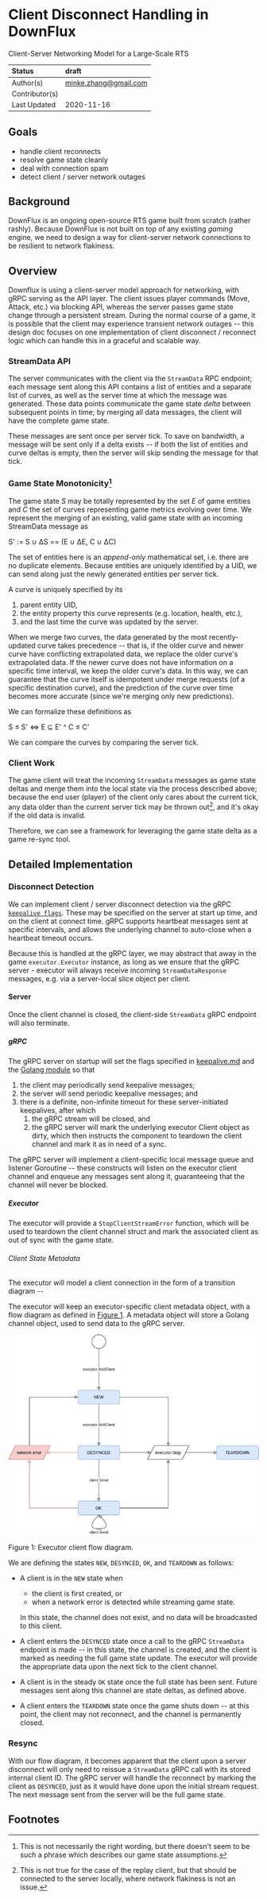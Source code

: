 # Client Disconnect Handling in DownFlux
Client-Server Networking Model for a Large-Scale RTS

| Status         | draft                 |
| :------------- | :-------------------- |
| Author(s)      | minke.zhang@gmail.com |
| Contributor(s) |                       |
| Last Updated   | 2020-11-16            |

## Goals

* handle client reconnects
* resolve game state cleanly
* deal with connection spam
* detect client / server network outages

## Background

DownFlux is an ongoing open-source RTS game built from scratch (rather rashly).
Because DownFlux is not built on top of any existing _gaming_ engine, we need
to design a way for client-server network connections to be resilient to
network flakiness.

## Overview

Downflux is using a client-server model approach for networking, with gRPC
serving as the API layer. The client issues player commands (Move, Attack,
etc.) via blocking API, whereas the server passes game state change through a
persistent stream. During the normal course of a game, it is possible that the
client may experience transient network outages -- this design doc focuses on
one implementation of client disconnect / reconnect logic which can handle this
in a graceful and scalable way.

### StreamData API

The server communicates with the client via the `StreamData` RPC endpoint; each
message sent along this API contains a list of entities and a separate list of
curves, as well as the server time at which the message was generated. These
data points communicate the game state _delta_ between subsequent points in
time; by merging all data messages, the client will have the complete game
state.

These messages are sent once per server tick. To save on bandwidth, a message
will be sent only if a delta exists -- if both the list of entities and curve
deltas is empty, then the server will skip sending the message for that tick.

### Game State Monotonicity[^1]

The game state _S_ may be totally represented by the set _E_ of game entities
and _C_ the set of curves representing game metrics evolving over time. We
represent the merging of an existing, valid game state with an incoming
StreamData message as

S' := S ∪ ΔS == (E ∪ ΔE, C ∪ ΔC)

The set of entities here is an _append-only_ mathematical set, i.e. there are
no duplicate elements. Because entities are uniquely identified by a UID, we
can send along just the newly generated entities per server tick.

A curve is uniquely specified by its

1. parent entity UID,
1. the entity property this curve represents (e.g. location, health, etc.),
1. and the last time the curve was updated by the server.

When we merge two curves, the data generated by the most recently-updated curve
takes precedence -- that is, if the older curve and newer curve have
conflicting extrapolated data, we replace the older curve's extrapolated data.
If the newer curve does not have information on a specific time interval, we
keep the older curve's data. In this way, we can guarantee that the curve
itself is idempotent under merge requests (of a specific destination curve),
and the prediction of the curve over time becomes more accurate (since we're
merging only new predictions).

We can formalize these definitions as 

S ≤ S' ⇔ E ⊆ E' ^ C ≤ C'

We can compare the curves by comparing the server tick.

### Client Work

The game client will treat the incoming `StreamData` messages as game state
deltas and merge them into the local state via the process described above;
because the end user (player) of the client only cares about the current tick,
any data older than the current server tick may be thrown out[^2], and it's
okay if the old data is invalid.

Therefore, we can see a framework for leveraging the game state delta as a
game re-sync tool.

## Detailed Implementation

### Disconnect Detection

We can implement client / server disconnect detection via the gRPC
[`keepalive flags`](https://github.com/grpc/grpc/blob/master/doc/keepalive.md).
These may be specified on the server at start up time, and on the client at
connect time. gRPC supports heartbeat messages sent at specific intervals, and
allows the underlying channel to auto-close when a heartbeat timeout occurs.

Because this is handled at the gRPC layer, we may abstract that away in the
game `executor.Executor` instance, as long as we ensure that the gRPC server -
executor will always receive incoming `StreamDataResponse` messages, e.g. via a
server-local slice object per client.

#### Server

Once the client channel is closed, the client-side `StreamData` gRPC endpoint
will also terminate.

##### gRPC

The gRPC server on startup will set the flags specified in
[keepalive.md](https://github.com/grpc/grpc/blob/master/doc/keepalive.md) and
the [Golang module](https://pkg.go.dev/google.golang.org/grpc/keepalive) so
that

1. the client may periodically send keepalive messages;
1. the server _will_ send periodic keepalive messages; and
1. there is a definite, non-infinite timeout for these server-initiated
   keepalives, after which
   1. the gRPC stream will be closed, and
   1. the gRPC server will mark the underlying executor Client object as dirty,
      which then instructs the component to teardown the client channel and
      mark it as in need of a sync.

The gRPC server will implement a client-specific local message queue and
listener Goroutine -- these constructs will listen on the executor client
channel and enqueue any messages sent along it, guaranteeing that the channel
will never be blocked.

##### Executor

The executor will provide a `StopClientStreamError` function, which will be
used to teardown the client channel struct and mark the associated client as
out of sync with the game state.

###### Client State Metadata

The executor will model a client connection in the form of a transition
diagram --

The executor will keep an executor-specific client metadata object, with a flow
diagram as defined in [Figure 1](#figure-1). A metadata object
will store a Golang channel object, used to send data to the gRPC server.

![Executor client flow diagram](assets/network_client_flow_dag.png)

<a name="figure-1">Figure 1</a>: Executor client flow diagram.

We are defining the states `NEW`, `DESYNCED`, `OK`, and `TEARDOWN` as follows:

* A client is in the `NEW` state when
  * the client is first created, or
  * when a network error is detected while streaming game state.

  In this state, the channel does not exist, and no data will be broadcasted to
  this client.
* A client enters the `DESYNCED` state once a call to the gRPC `StreamData`
  endpoint is made -- in this state, the channel is created, and the client is
  marked as needing the full game state update. The executor will provide the
  appropriate data upon the next tick to the client channel.
* A client is in the steady `OK` state once the full state has been sent.
  Future messages sent along this channel are state deltas, as defined above.
* A client enters the `TEARDOWN` state once the game shuts down -- at this
  point, the client may not reconnect, and the channel is permanently closed.

### Resync

With our flow diagram, it becomes apparent that the client upon a server
disconnect will only need to reissue a `StreamData` gRPC call with its stored
internal client ID. The gRPC server will handle the reconnect by marking the
client as `DESYNCED`, just as it would have done upon the initial stream
request. The next message sent from the server will be the full game state.

## Footnotes

[^1]: This is not necessarily the right wording, but there doesn't seem to be
     such a phrase which describes our game state assumptions.

[^2]: This is not true for the case of the replay client, but that should be
     connected to the server locally, where network flakiness is not an issue.
